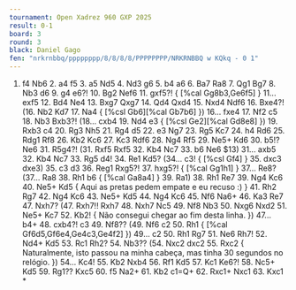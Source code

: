 ```yaml
---
tournament: Open Xadrez 960 GXP 2025
result: 0-1
board: 3
round: 3
black: Daniel Gago
fen: "nrkrnbbq/pppppppp/8/8/8/8/PPPPPPPP/NRKRNBBQ w KQkq - 0 1"
---
```


1. f4 Nb6 2. a4 f5 3. a5 Nd5 4. Nd3 g6 5. b4 a6 6. Ba7 Ra8 7. Qg1 Bg7 8. Nb3 d6 9. g4 e6?! 10. Bg2 Nef6 11. gxf5?! { [%cal Gg8b3,Ge6f5] } 11... exf5 12. Bd4 Ne4 13. Bxg7 Qxg7 14. Qd4 Qxd4 15. Nxd4 Ndf6 16. Bxe4?! (16. Nb2 Kd7 17. Na4 { [%csl Gb6][%cal Gb7b6] }) 16... fxe4 17. Nf2 c5 18. Nb3 Bxb3?! (18... cxb4 19. Nd4 e3 { [%csl Ge2][%cal Gd8e8] }) 19. Rxb3 c4 20. Rg3 Nh5 21. Rg4 d5 22. e3 Ng7 23. Rg5 Kc7 24. h4 Rd6 25. Rdg1 Rf8 26. Kb2 Kc6 27. Kc3 Rdf6 28. Ng4 Rf5 29. Ne5+ Kd6 30. b5!? Ne6 31. R5g4?! (31. Rxf5 Rxf5 32. Kb4 Nc7 33. b6 Ne6 $13) 31... axb5 32. Kb4 Nc7 33. Rg5 d4! 34. Re1 Kd5? (34... c3! { [%csl Gf4] } 35. dxc3 dxe3) 35. c3 d3 36. Reg1 Rxg5?! 37. hxg5?! { [%cal Gg1h1] } 37... Re8? (37... Ra8 38. Rh1 b6 { [%cal Ga8a4] } 39. Ra1) 38. Rh1 Re7 39. Ng4 Kc6 40. Ne5+ Kd5 { Aqui as pretas pedem empate e eu recuso :) } 41. Rh2 Rg7 42. Ng4 Kc6 43. Ne5+ Kd5 44. Ng4 Kc6 45. Nf6 Na6+ 46. Ka3 Re7 47. Nxh7? (47. Rxh7!! Rxh7 48. Nxh7 Nc5 49. Nf8 Nb3 50. Nxg6 Nxd2 51. Ne5+ Kc7 52. Kb2! { Não consegui chegar ao fim desta linha. }) 47... b4+ 48. cxb4?! c3 49. Nf8?? (49. Nf6 c2 50. Rh1 { [%cal Gf6d5,Gf6e4,Ge4c3,Ge4f2] }) 49... c2 50. Rh1 Rg7 51. Ne6 Rh7! 52. Nd4+ Kd5 53. Rc1 Rh2? 54. Nb3?? (54. Nxc2 dxc2 55. Rxc2 { Naturalmente, isto passou na minha cabeça, mas tinha 30 segundos no relógio. }) 54... Kc4! 55. Kb2 Nxb4 56. Rf1 Kd5 57. Kc1 Ke6?! 58. Nc5+ Kd5 59. Rg1?? Kxc5 60. f5 Na2+ 61. Kb2 c1=Q+ 62. Rxc1+ Nxc1 63. Kxc1 *
